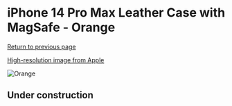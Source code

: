 # iPhone 14 Pro Max Leather Case with MagSafe - Orange

[Return to previous page](/iphone_14)

[High-resolution image from Apple](https://store.storeimages.cdn-apple.com/8756/as-images.apple.com/is/MPPR3?wid=4500&hei=4500&fmt=png)

<div style="width: 512px"><img src="/almost_uncompressed/MPPR3.webp" alt="Orange"></div>

## Under construction
